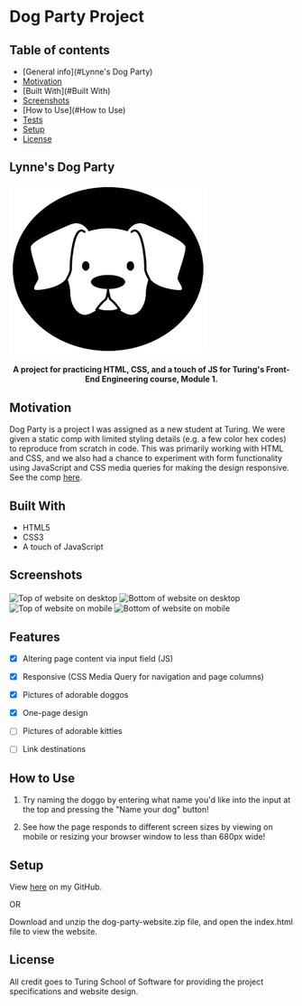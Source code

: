 # Dog Party Project

## Table of contents
* [General info](#Lynne's Dog Party)
* [Motivation](#Motivation)
* [Built With](#Built With)
* [Screenshots](#Screenshots)
* [How to Use](#How to Use)
* [Tests](#Tests)
* [Setup](#Setup)
* [License](#License)

## Lynne's Dog Party

<img align="center" height="300px" width="350px" src="images/dog-icon.svg" alt="Dog Party Logo">

<h4 align="center">A project for practicing HTML, CSS, and a touch of JS for Turing's Front-End Engineering course, Module 1.</h4>


## Motivation

Dog Party is a project I was assigned as a new student at Turing.  We were given a static comp with limited styling details (e.g. a few color hex codes) to reproduce from scratch in code.  This was primarily working with HTML and CSS, and we also had a chance to experiment with form functionality using JavaScript and CSS media queries for making the design responsive.  See the comp <a href="http://frontend.turing.io/assets/images/dog-party-js-edition.jpg">here</a>.


## Built With

- HTML5
- CSS3
- A touch of JavaScript


## Screenshots

<img align="center" src="images/desktop1.png" alt="Top of website on desktop">
<img align="center" src="images/desktop2.png" alt="Bottom of website on desktop">
<img align="center" src="images/mobile1.png" alt="Top of website on mobile">
<img align="center" src="images/mobile1.png" alt="Bottom of website on mobile">


## Features

- [x] Altering page content via input field (JS)
- [x] Responsive (CSS Media Query for navigation and page columns)
- [x] Pictures of adorable doggos
- [x] One-page design
- [ ] Pictures of adorable kitties
- [ ] Link destinations


## How to Use

1. Try naming the doggo by entering what name you'd like into the input at the top and pressing the "Name your dog" button!

2. See how the page responds to different screen sizes by viewing on mobile or resizing your browser window to less than 680px wide!


## Setup

View <a href="https://github.com/lynnerang/dog-party-website">here</a> on my GitHub.

OR 

Download and unzip the dog-party-website.zip file, and open the index.html file to view the website.


## License

All credit goes to Turing School of Software for providing the project specifications and website design.



